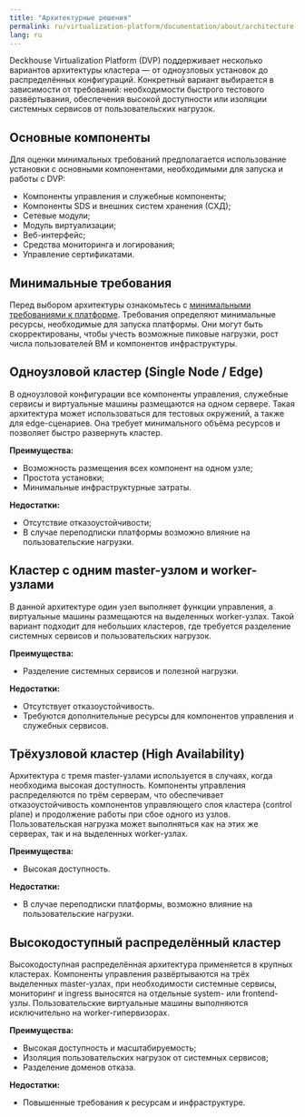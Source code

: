 ```yaml
---
title: "Архитектурные решения"
permalink: ru/virtualization-platform/documentation/about/architecture-options.html
lang: ru
---
```


Deckhouse Virtualization Platform (DVP) поддерживает несколько вариантов архитектуры кластера — от одноузловых установок до распределённых конфигураций. Конкретный вариант выбирается в зависимости от требований: необходимости быстрого тестового развёртывания, обеспечения высокой доступности или изоляции системных сервисов от пользовательских нагрузок.

## Основные компоненты

Для оценки минимальных требований предполагается использование установки с основными компонентами, необходимыми для запуска и работы с DVP:

- Компоненты управления и служебные компоненты;
- Компоненты SDS и внешних систем хранения (СХД);
- Сетевые модули;
- Модуль виртуализации;
- Веб-интерфейс;
- Средства мониторинга и логирования;
- Управление сертификатами.

## Минимальные требования

Перед выбором архитектуры ознакомьтесь с [минимальными требованиями к платформе](/products/virtualization-platform/documentation/about/requirements.html#минимальные-требования-к-платформе). Требования определяют минимальные ресурсы, необходимые для запуска платформы. Они могут быть скорректированы, чтобы учесть возможные пиковые нагрузки, рост числа пользователей ВМ и компонентов инфраструктуры.

## Одноузловой кластер (Single Node / Edge)

В одноузловой конфигурации все компоненты управления, служебные сервисы и виртуальные машины размещаются на одном сервере. Такая архитектура может использоваться для тестовых окружений, а также для edge-сценариев. Она требует минимального объёма ресурсов и позволяет быстро развернуть кластер.

**Преимущества:**
- Возможность размещения всех компонент на одном узле;
- Простота установки;
- Минимальные инфраструктурные затраты.

**Недостатки:**
- Отсутствие отказоустойчивости;
- В случае переподписки платформы возможно влияние на пользовательские нагрузки.

## Кластер с одним master-узлом и worker-узлами

В данной архитектуре один узел выполняет функции управления, а виртуальные машины размещаются на выделенных worker-узлах. Такой вариант подходит для небольших кластеров, где требуется разделение системных сервисов и пользовательских нагрузок.

**Преимущества:**
- Разделение системных сервисов и полезной нагрузки.

**Недостатки:**
- Отсутствует отказоустойчивость.
- Требуются дополнительные ресурсы для компонентов управления и служебных сервисов.

## Трёхузловой кластер (High Availability)

Архитектура с тремя master-узлами используется в случаях, когда необходима высокая доступность. Компоненты управления распределяются по трём серверам, что обеспечивает отказоустойчивость компонентов управляющего слоя кластера (control plane) и продолжение работы при сбое одного из узлов. Пользовательская нагрузка может выполняться как на этих же серверах, так и на выделенных worker-узлах.

**Преимущества:**
- Высокая доступность.

**Недостатки:**
- В случае переподписки платформы, возможно влияние на пользовательские нагрузки.

## Высокодоступный распределённый кластер

Высокодоступная распределённая архитектура применяется в крупных кластерах. Компоненты управления развёртываются на трёх выделенных master-узлах, при необходимости системные сервисы, мониторинг и ingress выносятся на отдельные system- или frontend-узлы. Пользовательские виртуальные машины выполняются исключительно на worker-гипервизорах.

**Преимущества:**
- Высокая доступность и масштабируемость;
- Изоляция пользовательских нагрузок от системных сервисов;
- Разделение доменов отказа.

**Недостатки:**
- Повышенные требования к ресурсам и инфраструктуре.

